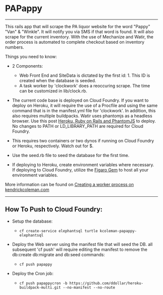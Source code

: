 # PAPappy
-------------

This rails app that will scrape the PA liquor website for the word "Pappy" "Van" & "Winkle". It will notify you via SMS if that word is found. It will also scrape for the current inventory. With the use of Mechanize and Watir, the order process is automated to complete checkout based on inventory numbers.

Things you need to know:

* 2 Components:
  - Web Front End and SiteData is dictated by the first id: 1. This ID is created when the database is seeded.
  - A task worker by 'clockwork' does a reoccuring scrape. The time can be customized in lib/clock.rb.

* The current code base is deployed on Cloud Foundry. If you want to deploy on Heroku, it will require the use of a Procfile and using the same command that is in the manifest.yml file for 'clockwork'. In addition, this also requires multiple buildpacks. Watir uses phantomjs as a headless browser. Use this post [Heroku, Ruby on Rails and PhantomJS](https://github.com/edelpero/watir-examples/blob/master/watir_on_heroku.md) to deploy. No changes to PATH or LD_LIBRARY_PATH are required for Cloud Foundry.

* This requires two containers or two dynos if running on Cloud Foundry or Heroku, respectively. Watch out for $.

* Use the seed.rb file to seed the database for the first time.

* If deploying to Heroku, create environment variables where necessary. If deploying to Cloud Foundry, utilize the [Figaro Gem](https://github.com/laserlemon/figaro) to host all your environment variables.

More information can be found on [Creating a worker process on kendrickcoleman.com](http://kendrickcoleman.com/index.php/Tech-Blog/creating-a-worker-process-on-cloud-foundry-with-clockwork.html)

------------
## How To Push to Cloud Foundry:
	
* Setup the database:
  - `cf create-service elephantsql turtle kcoleman-papappy-elephantsql`

* Deploy the Web server using the manifest file that will seed the DB. all subsequent 'cf push' will require editing the manifest to remove the db:create db:migrate and db:seed commands:
  - `cf push papappy`

* Deploy the Cron job:
  - `cf push papappycron -b https://github.com/ddollar/heroku-buildpack-multi.git --no-manifest --no-route`